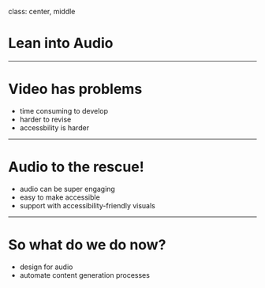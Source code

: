 class: center, middle

# Lean into Audio

---

# Video has problems

- time consuming to develop
- harder to revise
- accessbility is harder

---

# Audio to the rescue!

- audio can be super engaging
- easy to make accessible
- support with accessibility-friendly visuals

---

# So what do we do now?

- design for audio
- automate content generation processes

